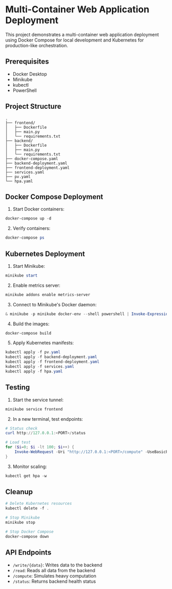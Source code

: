 # Multi-Container Web Application Deployment

This project demonstrates a multi-container web application deployment using Docker Compose for local development and Kubernetes for production-like orchestration.

## Prerequisites

- Docker Desktop
- Minikube
- kubectl
- PowerShell

## Project Structure

```
.
├── frontend/
│   ├── Dockerfile
│   ├── main.py
│   └── requirements.txt
├── backend/
│   ├── Dockerfile
│   ├── main.py
│   └── requirements.txt
├── docker-compose.yaml
├── backend-deployment.yaml
├── frontend-deployment.yaml
├── services.yaml
├── pv.yaml
└── hpa.yaml
```

## Docker Compose Deployment

1. Start Docker containers:
```powershell
docker-compose up -d
```

2. Verify containers:
```powershell
docker-compose ps
```

## Kubernetes Deployment

1. Start Minikube:
```powershell
minikube start
```

2. Enable metrics server:
```powershell
minikube addons enable metrics-server
```

3. Connect to Minikube's Docker daemon:
```powershell
& minikube -p minikube docker-env --shell powershell | Invoke-Expression
```

4. Build the images:
```powershell
docker-compose build
```

5. Apply Kubernetes manifests:
```powershell
kubectl apply -f pv.yaml
kubectl apply -f backend-deployment.yaml
kubectl apply -f frontend-deployment.yaml
kubectl apply -f services.yaml
kubectl apply -f hpa.yaml
```

## Testing

1. Start the service tunnel:
```powershell
minikube service frontend
```

2. In a new terminal, test endpoints:
```powershell
# Status check
curl http://127.0.0.1:<PORT>/status

# Load test
for ($i=0; $i -lt 100; $i++) {
    Invoke-WebRequest -Uri "http://127.0.0.1:<PORT>/compute" -UseBasicParsing
}
```

3. Monitor scaling:
```powershell
kubectl get hpa -w
```

## Cleanup

```powershell
# Delete Kubernetes resources
kubectl delete -f .

# Stop Minikube
minikube stop

# Stop Docker Compose
docker-compose down
```

## API Endpoints

- `/write/{data}`: Writes data to the backend
- `/read`: Reads all data from the backend
- `/compute`: Simulates heavy computation
- `/status`: Returns backend health status